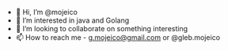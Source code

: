 - 👋 Hi, I’m @mojeico
- 👀 I’m interested in java and Golang 
- 💞️ I’m looking to collaborate on something interesting
- 📫 How to reach me - g.mojeico@gmail.com or @gleb.mojeico

<!---
mojeico/mojeico is a ✨ special ✨ repository because its `README.md` (this file) appears on your GitHub profile.
You can click the Preview link to take a look at your changes.
--->
